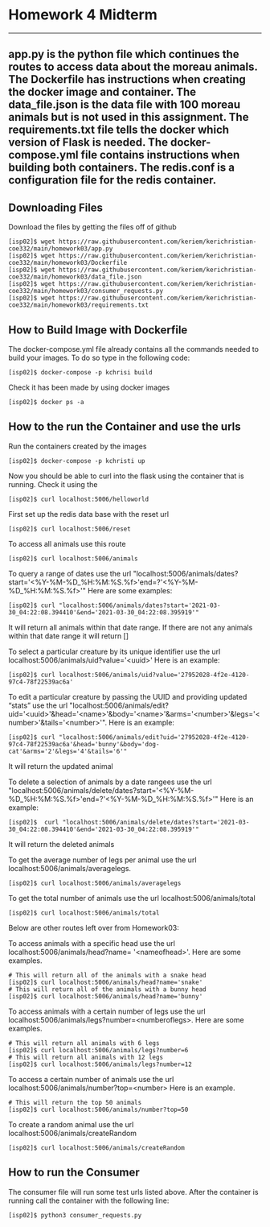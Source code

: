 # Homework 4 Midterm
---
app.py is the python file which continues the routes to access data about the moreau animals. The Dockerfile has instructions when creating the docker image and container. The data_file.json is the data file with 100 moreau animals but is not used in this assignment. The requirements.txt file tells the docker which version of Flask is needed. The docker-compose.yml file contains instructions when building both containers. The redis.conf is a configuration file for the redis container. 
---
## Downloading Files
Download the files by getting the files off of github
```
[isp02]$ wget https://raw.githubusercontent.com/keriem/kerichristian-coe332/main/homework03/app.py
[isp02]$ wget https://raw.githubusercontent.com/keriem/kerichristian-coe332/main/homework03/Dockerfile
[isp02]$ wget https://raw.githubusercontent.com/keriem/kerichristian-coe332/main/homework03/data_file.json
[isp02]$ wget https://raw.githubusercontent.com/keriem/kerichristian-coe332/main/homework03/consumer_requests.py
[isp02]$ wget https://raw.githubusercontent.com/keriem/kerichristian-coe332/main/homework03/requirements.txt
```
## How to Build Image with Dockerfile 
The docker-compose.yml file already contains all the commands needed to build your images. To do so type in the following code:
```
[isp02]$ docker-compose -p kchrisi build
```
Check it has been made by using docker images
```
[isp02]$ docker ps -a
```
## How to the run the Container and use the urls
Run the containers created by the images 
```
[isp02]$ docker-compose -p kchristi up
```
Now you should be able to curl into the flask using the container that is running. Check it using the 
```
[isp02]$ curl localhost:5006/helloworld
```
First set up the redis data base with the reset url
```
[isp02]$ curl localhost:5006/reset
```
To access all animals use this route
```
[isp02]$ curl localhost:5006/animals
```
To query a range of dates use the url "localhost:5006/animals/dates?start='\<\%Y-\%M-\%D_\%H:\%M:\%S.\%f\>'end=?'\<\%Y-\%M-\%D_\%H:\%M:\%S.\%f\>'" Here are some examples:
```
[isp02]$ curl "localhost:5006/animals/dates?start='2021-03-30_04:22:08.394410'&end='2021-03-30_04:22:08.395919'"
```
It will return all animals within that date range. If there are not any animals within that date range it will return []

To select a particular creature by its unique identifier use the url localhost:5006/animals/uid?value='\<uuid\>' Here is an example:
```
[isp02]$ curl localhost:5006/animals/uid?value='27952028-4f2e-4120-97c4-78f22539ac6a'
```
To edit a particular creature by passing the UUID and providing updated “stats” use the url "localhost:5006/animals/edit?uid='\<uuid\>'&head='\<name\>'&body='\<name\>'&arms='\<number\>'&legs='\<number\>'&tails='\<number\>'". Here is an example:
```
[isp02]$ curl "localhost:5006/animals/edit?uid='27952028-4f2e-4120-97c4-78f22539ac6a'&head='bunny'&body='dog-cat'&arms='2'&legs='4'&tails='6'"
```
It will return the updated animal

To delete a selection of animals by a date rangees use the url "localhost:5006/animals/delete/dates?start='\<\%Y-\%M-\%D_\%H:\%M:\%S.\%f\>'end=?'\<\%Y-\%M-\%D_\%H:\%M:\%S.\%f\>'" Here is an example:
```
[isp02]$  curl "localhost:5006/animals/delete/dates?start='2021-03-30_04:22:08.394410'&end='2021-03-30_04:22:08.395919'"
```
It will return the deleted animals

To get the average number of legs per animal use the url localhost:5006/animals/averagelegs. 
```
[isp02]$ curl localhost:5006/animals/averagelegs
```
To get the total number of animals use the url localhost:5006/animals/total
```
[isp02]$ curl localhost:5006/animals/total
```

Below are other routes left over from Homework03:

To access animals with a specific head use the url localhost:5006/animals/head?name= '\<nameofhead\>'. Here are some examples.
```
# This will return all of the animals with a snake head
[isp02]$ curl localhost:5006/animals/head?name='snake' 
# This will return all of the animals with a bunny head
[isp02]$ curl localhost:5006/animals/head?name='bunny'
```
To access animals with a certain number of legs use the url localhost:5006/animals/legs?number=\<numberoflegs\>. Here are some examples.
```
# This will return all animals with 6 legs
[isp02]$ curl localhost:5006/animals/legs?number=6
# This will return all animals with 12 legs
[isp02]$ curl localhost:5006/animals/legs?number=12
```
To access a certain number of animals use the url localhost:5006/animals/number?top=\<number\> Here is an example.
```
# This will return the top 50 animals
[isp02]$ curl localhost:5006/animals/number?top=50
```
To create a random animal use the url localhost:5006/animals/createRandom
```
[isp02]$ curl localhost:5006/animals/createRandom
```
## How to run the Consumer
The consumer file will run some test urls listed above. After the container is running call the container with the following line:
```
[isp02]$ python3 consumer_requests.py
```

